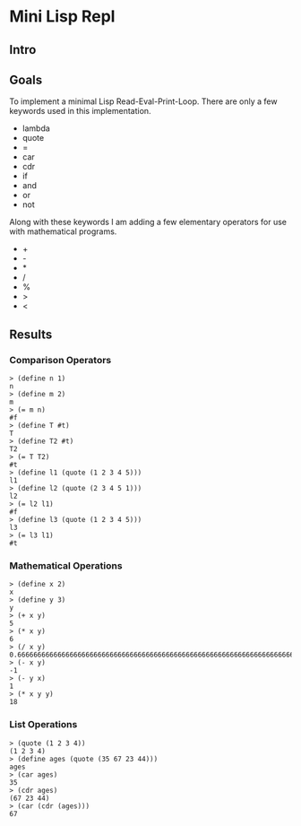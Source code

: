 # Mini Lisp Repl

## Intro

## Goals

To implement a minimal Lisp Read-Eval-Print-Loop. There are only a few
keywords used in this implementation.

* lambda
* quote
* =
* car
* cdr
* if
* and
* or
* not

Along with these keywords I am adding a few elementary operators for use with
mathematical programs.

* \+
* \-
* \*
* \/
* %
* \>
* <

## Results

### Comparison Operators
```
> (define n 1)
n
> (define m 2)
m
> (= m n)
#f
> (define T #t)
T
> (define T2 #t)
T2
> (= T T2)
#t
> (define l1 (quote (1 2 3 4 5)))
l1
> (define l2 (quote (2 3 4 5 1)))
l2
> (= l2 l1)
#f
> (define l3 (quote (1 2 3 4 5)))
l3
> (= l3 l1)
#t
```

### Mathematical Operations
```
> (define x 2)
x
> (define y 3)
y
> (+ x y)
5
> (* x y)
6
> (/ x y)
0.6666666666666666666666666666666666666666666666666666666666666666666666666666666666666666666666666667
> (- x y)
-1
> (- y x)
1
> (* x y y)
18
```

### List Operations
```
> (quote (1 2 3 4))
(1 2 3 4)
> (define ages (quote (35 67 23 44)))
ages
> (car ages)
35
> (cdr ages)
(67 23 44)
> (car (cdr (ages)))
67
```
